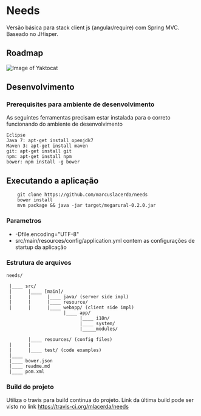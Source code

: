 # Needs

Versão básica para stack client js (angular/require) com Spring MVC. Baseado no JHisper. 

## Roadmap

![Image of Yaktocat](https://docs.google.com/drawings/d/1y_tJIqpOHXN4SxYFf3vYWggj_td6lhPqaJmu6b1J2Yk/pub?w=495&h=379)
  

## Desenvolvimento


### Prerequisites para ambiente de desenvolvimento
As seguintes ferramentas precisam estar instalada para o correto funcionando do ambiente de desenvolvimento
```
Eclipse
Java 7: apt-get install openjdk7
Maven 3: apt-get install maven
git: apt-get install git
npm: apt-get install npm 
bower: npm install -g bower 
```

## Executando a aplicação
```
    git clone https://github.com/marcuslacerda/needs
    bower install
    mvn package && java -jar target/megarural-0.2.0.jar
```

### Parametros
* -Dfile.encoding="UTF-8"
* src/main/resources/config/application.yml contem as configurações de startup da aplicação

### Estrutura de arquivos

    needs/
    
     |____ src/ 
     |      |____ [main]/ 
     |      |      |____ java/ (server side impl)
     |      |      |____ resource/        
     |      |      |____ webapp/ (client side impl)
                         |____ app/
                               |____ i18n/
                               |____ system/
                               |_____modules/
                               
            |____ resources/ (config files)
     |      |
     |      |____ test/ (code examples)
     |____
     |____ bower.json
     |____ readme.md
     |____ pom.xml

### Build do projeto
Utiliza o travis para build continua do projeto. Link da última build pode ser visto no link https://travis-ci.org/mlacerda/needs

